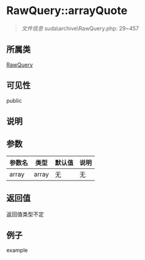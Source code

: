 # RawQuery::arrayQuote

> *文件信息* suda\archive\RawQuery.php: 29~457
## 所属类 

[RawQuery](../RawQuery.md)

## 可见性

  public  
## 说明



## 参数

| 参数名 | 类型 | 默认值 | 说明 |
|--------|-----|-------|-------|
| array |  array | 无 | 无 |

## 返回值
返回值类型不定

## 例子

example